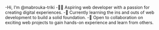  -Hi, I’m @mabrouka-triki
-👩‍💻 Aspiring web developer with a passion for creating digital experiences.
-🌱 Currently learning the ins and outs of web development to build a solid foundation.
-💼 Open to collaboration on exciting web projects to gain hands-on experience and learn from others.

<!---
mabrouka-triki/mabrouka-triki is a ✨ special ✨ repository because its `README.md` (this file) appears on your GitHub profile.
You can click the Preview link to take a look at your changes.
--->
